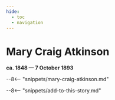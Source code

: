 ```yaml
---
hide:
  - toc
  - navigation 
---
```


# Mary Craig Atkinson

**ca. 1848 — 7 October 1893**

--8<-- "snippets/mary-craig-atkinson.md"

--8<-- "snippets/add-to-this-story.md"